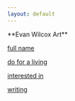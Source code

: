 ```yaml
---
layout: default
---
```


<div class="lead pretty-links">
 **Evan Wilcox Art**
 
 [full name](about/)

[do for a living](resume/) 

[interested in](portfolio/)

[writing](articles/)

</div>
